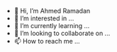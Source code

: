 - 👋 Hi, I’m Ahmed Ramadan
- 👀 I’m interested in ...
- 🌱 I’m currently learning ...
- 💞️ I’m looking to collaborate on ...
- 📫 How to reach me ...

<!---
saiboteg/saiboteg is a ✨ special ✨ repository because its `README.md` (this file) appears on your GitHub profile.
You can click the Preview link to take a look at your changes.
--->
